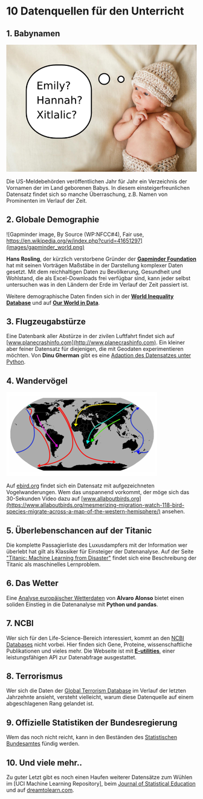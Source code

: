 
# 10 Datenquellen für den Unterricht

## 1. Babynamen

![Baby denkt über Namen nach](images/baby.png)

Die US-Meldebehörden veröffentlichen Jahr für Jahr ein Verzeichnis der Vornamen der im Land geborenen Babys. In diesem einsteigerfreunlichen Datensatz findet sich so manche Überraschung, z.B. Namen von Prominenten im Verlauf der Zeit.

## 2. Globale Demographie

![Gapminder image, By Source (WP:NFCC#4), Fair use, https://en.wikipedia.org/w/index.php?curid=41651297](images/gapminder_world.png)

**Hans Rosling**, der kürzlich verstorbene Gründer der **[Gapminder Foundation](http://gapminder.org/)** hat mit seinen Vorträgen Maßstäbe in der Darstellung komplexer Daten gesetzt. Mit dem reichhaltigen Daten zu Bevölkerung, Gesundheit und Wohlstand, die als Excel-Downloads frei verfügbar sind, kann jeder selbst untersuchen was in den Ländern der Erde im Verlauf der Zeit passiert ist.

Weitere demographische Daten finden sich in der **[World Inequality Database](http://wid.world/)** und auf **[Our World in Data](http://ourworldindata.org/)**.


## 3. Flugzeugabstürze

Eine Datenbank aller Abstürze in der zivilen Luftfahrt findet sich auf [www.planecrashinfo.com](http://www.planecrashinfo.com). Ein kleiner aber feiner Datensatz für diejenigen, die mit Geodaten experimentieren möchten. Von **Dinu Gherman** gibt es eine [Adaption des Datensatzes unter Python](http://www.github.com/deeplook/notebooks/blob/master/planecrashinfo).


## 4. Wandervögel

![bird migration by L. Shyamal. Public Domain. Source: Wikipedia](images/bird_migration.png)

Auf [ebird.org](http://ebird.org/ebird/explore) findet sich ein Datensatz mit aufgezeichneten Vogelwanderungen. Wem das unspannend vorkommt, der möge sich das 30-Sekunden Video dazu auf [www.allaboutbirds.org](https://www.allaboutbirds.org/mesmerizing-migration-watch-118-bird-species-migrate-across-a-map-of-the-western-hemisphere/) ansehen.

 
## 5. Überlebenschancen auf der Titanic

Die komplette Passagierliste des Luxusdampfers mit der Information wer überlebt hat gilt als Klassiker für Einsteiger der Datenanalyse. Auf der Seite ["Titanic: Machine Learning from Disaster"](https://www.kaggle.com/c/titanic) findet sich eine Beschreibung der Titanic als maschinelles Lernproblem.


## 6. Das Wetter

Eine [Analyse europäischer Wetterdaten](https://github.com/alvaro-alonso/talks/tree/master/pandas) von **Alvaro Alonso** bietet einen soliden Einstieg in die Datenanalyse mit **Python und pandas**.

## 7. NCBI

Wer sich für den Life-Science-Bereich interessiert, kommt an den [NCBI Databases](http://ncbi.nlm.nih.gov/) nicht vorbei. Hier finden sich Gene, Proteine, wissenschaftliche Publikationen und vieles mehr. Die Webseite ist mit **[E-utilities](https://www.ncbi.nlm.nih.gov/books/NBK25500/)**, einer leistungsfähigen API zur Datenabfrage ausgestattet.

## 8. Terrorismus

Wer sich die Daten der [Global Terrorism Database](https://www.start.umd.edu/gtd/) im Verlauf der letzten Jahrzehnte ansieht, versteht vielleicht, warum diese Datenquelle auf einem abgeschlagenen Rang gelandet ist.

## 9. Offizielle Statistiken der Bundesregierung

Wem das noch nicht reicht, kann in den Beständen des [Statistischen Bundesamtes](https://www.destatis.de) fündig werden.

## 10. Und viele mehr..

Zu guter Letzt gibt es noch einen Haufen weiterer Datensätze zum Wühlen im [UCI Machine Learning Repository], beim [Journal of Statistical Education](http://www.stat.ufl.edu/~winner/datasets.html) und auf [dreamtolearn.com](https://dreamtolearn.com/ryan/1001_datasets).
